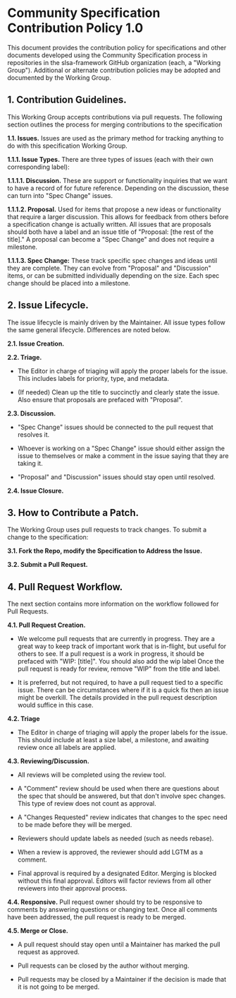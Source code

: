 # Community Specification Contribution Policy 1.0

This document provides the contribution policy for specifications and other documents developed using the Community Specification process in repositories in the slsa-framework GitHub organization (each, a "Working Group"). Additional or alternate contribution policies may be adopted and documented by the Working Group.

## 1. Contribution Guidelines.

This Working Group accepts contributions via pull requests. The following section outlines the process for merging contributions to the specification

**1.1. Issues.**  Issues are used as the primary method for tracking anything to do with this specification Working Group.

**1.1.1. Issue Types.**  There are three types of issues (each with their own corresponding label):

**1.1.1.1. Discussion.** These are support or functionality inquiries that we want to have a record of for future reference. Depending on the discussion, these can turn into "Spec Change" issues.

**1.1.1.2. Proposal.** Used for items that propose a new ideas or functionality that require a larger discussion. This allows for feedback from others before a specification change is actually written. All issues that are proposals should both have a label and an issue title of "Proposal: [the rest of the title]." A proposal can become a "Spec Change" and does not require a milestone.

**1.1.1.3. Spec Change:** These track specific spec changes and ideas until they are complete. They can evolve from "Proposal" and "Discussion" items, or can be submitted individually depending on the size. Each spec change should be placed into a milestone.

## 2. Issue Lifecycle.

The issue lifecycle is mainly driven by the Maintainer. All issue types follow the same general lifecycle. Differences are noted below.

**2.1. Issue Creation.**

**2.2. Triage.**

* The Editor in charge of triaging will apply the proper labels for the issue. This includes labels for priority, type, and metadata.

* (If needed) Clean up the title to succinctly and clearly state the issue. Also ensure that proposals are prefaced with "Proposal".

**2.3. Discussion.**

* "Spec Change" issues should be connected to the pull request that resolves it.

* Whoever is working on a "Spec Change" issue should either assign the issue to themselves or make a comment in the issue saying that they are taking it.

* "Proposal" and "Discussion" issues should stay open until resolved.

**2.4. Issue Closure.**

## 3. How to Contribute a Patch.

The Working Group uses pull requests to track changes. To submit a change to the specification:

**3.1. Fork the Repo, modify the Specification to Address the Issue.**

**3.2. Submit a Pull Request.**

## 4. Pull Request Workflow.

The next section contains more information on the workflow followed for Pull Requests.

**4.1. Pull Request Creation.**

* We welcome pull requests that are currently in progress. They are a great way to keep track of important work that is in-flight, but useful for others to see. If a pull request is a work in progress, it should be prefaced with "WIP: [title]". You should also add the wip label Once the pull request is ready for review, remove "WIP" from the title and label.

* It is preferred, but not required, to have a pull request tied to a specific issue. There can be circumstances where if it is a quick fix then an issue might be overkill. The details provided in the pull request description would suffice in this case.

**4.2. Triage**

* The Editor in charge of triaging will apply the proper labels for the issue. This should include at least a size label, a milestone, and awaiting review once all labels are applied.

**4.3. Reviewing/Discussion.**

* All reviews will be completed using the review tool.

* A "Comment" review should be used when there are questions about the spec that should be answered, but that don't involve spec changes. This type of review does not count as approval.

* A "Changes Requested" review indicates that changes to the spec need to be made before they will be merged.

* Reviewers should update labels as needed (such as needs rebase).

* When a review is approved, the reviewer should add LGTM as a comment.

* Final approval is required by a designated Editor. Merging is blocked without this final approval. Editors will factor reviews from all other reviewers into their approval process.

**4.4. Responsive.** Pull request owner should try to be responsive to comments by answering questions or changing text. Once all comments have been addressed, the pull request is ready to be merged.

**4.5. Merge or Close.**

* A pull request should stay open until a Maintainer has marked the pull request as approved.

* Pull requests can be closed by the author without merging.

* Pull requests may be closed by a Maintainer if the decision is made that it is not going to be merged.
